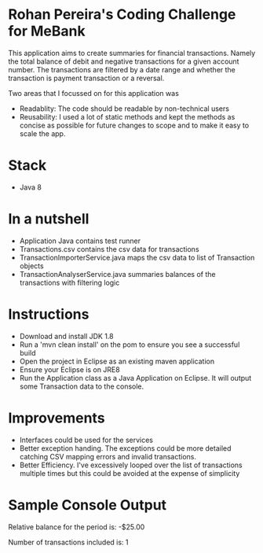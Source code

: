 
# Rohan Pereira's Coding Challenge for MeBank
This application aims to create summaries for financial transactions. Namely the total balance of debit and negative transactions for a given account number. The transactions are filtered by a date range and whether the transaction is payment transaction or a reversal.

Two areas that I focussed on for this application was 

 - Readablity: The code should be readable by non-technical users
 - Reusability: I used a lot of static methods and kept the methods as concise as possible for future changes to scope and to make it easy to scale the app.

<h1>Stack</h1>
<ul>
<li>Java 8</li>
</ul>

<h1>In a nutshell</h1>
<ul>
<li>Application Java contains test runner</li>
<li>Transactions.csv contains the csv data for transactions</li>
<li>TransactionImporterService.java maps the csv data to list of Transaction objects</li>
<li>TransactionAnalyserService.java summaries balances of the transactions with filtering logic</li>
</ul>

<h1>Instructions</h1>
<ul>
<li>Download and install JDK 1.8</li>
<li>Run a 'mvn clean install' on the pom to ensure you see a successful build</li>
<li>Open the project in Eclipse as an existing maven application</li>
<li>Ensure your Eclipse is on JRE8</li>
<li>Run the Application class as a Java Application on Eclipse. It will output some Transaction data to the console.</li>
</ul>

<h1>Improvements</h1>
<ul>
<li>Interfaces could be used for the services</li>
<li>Better exception handing. The exceptions could be more detailed catching CSV mapping errors and invalid transactions.</li>
<li>Better Efficiency. I've excessively looped over the list of transactions multiple times but this could be avoided at the expense of simplicity</li>
</ul>

<h1>Sample Console Output</h1>
<p>Relative balance for the period is: -$25.00</p>
<p>Number of transactions included is: 1</p>


